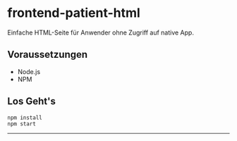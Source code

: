 # frontend-patient-html
Einfache HTML-Seite für Anwender ohne Zugriff auf native App.

## Voraussetzungen

- Node.js
- NPM

## Los Geht's

```
npm install
npm start
```

---

